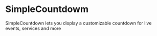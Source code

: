 # SimpleCountdowm
SimpleCountdown lets you display a customizable countdown for live events, services and more
